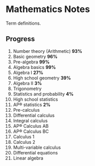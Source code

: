 # Mathematics Notes

Term definitions.

## Progress

1. Number theory (Arithmetic) **93%**
2. Basic geometry **96%**
3. Pre-algebra **99%**
4. Algebra basics **99%**
5. Algebra I **27%**
6. High school geometry **39%**
7. Algebra II **3%**
8. Trigonometry
9. Statistics and probability **4%**
10. High school statistics
11. AP®︎ statistics **2%**
12. Pre-calculus
13. Differential calculus
14. Integral calculus
15. AP®︎ Calculus AB
16. AP®︎ Calculus BC
17. Calculus 1
18. Calculus 2
19. Multi-variable calculus
20. Differential equations
21. Linear algebra
